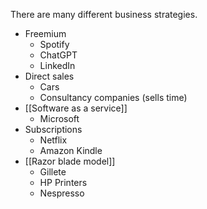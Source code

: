 There are many different business strategies.

- Freemium
	- Spotify
	- ChatGPT
	- LinkedIn
- Direct sales
	- Cars
	- Consultancy companies (sells time)
- [[Software as a service]]
	- Microsoft
- Subscriptions
	- Netflix
	- Amazon Kindle
- [[Razor blade model]]
	- Gillete
	- HP Printers
	- Nespresso
